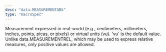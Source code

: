 ```yaml
---
desc: "data.MEASUREMENTABS"
type: "macroSpec"
---
```


Measurement expressed in real-world (e.g., centimeters, millimeters, inches, points,
picas, or pixels) or virtual units (vu). 'vu' is the default value. Unlike
data.MEASUREMENTREL, which may be used to express relative measures, only positive
values
are allowed.